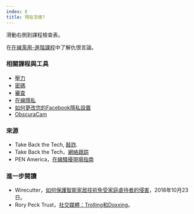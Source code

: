 ```yaml
---
index: 6
title: 現在怎樣?
---
```

滑動右側到課程檢查表。

在[在線濫用-進階課程](umbrella://communications/online-abuse/advanced)中了解仇恨言論。

### 相關課程與工具

*   [壓力](umbrella://stress/stress/beginner)
*   [密碼](umbrella://information/passwords)
* [審查](umbrella://communications/censorship)
* [在線隱私](umbrella://communications/online-privacy)
* [如何更改您的Facebook隱私設置](umbrella://tools/other/s_facebook.md)
*   [ObscuraCam](umbrella://tools/messaging/s_obscuracam.md)

### 來源

*   Take Back the Tech, [敲詐](https://www.takebackthetech.net/know-more/blackmail).
*   Take Back the Tech，[網絡跟踪](https://www.takebackthetech.net/know-more/cyberstalking)
*   PEN America，[在線騷擾現場指南](https://onlineharassmentfieldmanual.pen.org/)

### 進一步閱讀

* Wirecutter，[如何保護智能家居技術免受家庭虐待者的侵害](https://thewirecutter.com/blog/keep-your-smart-home-secure-from-domestic-abusers/)，2018年10月23日。
* Rory Peck Trust，[社交媒體：Trolling和Doxxing](https://rorypecktrust.org/resources/Digital-Security-Guide/Social-Media-Trolling-and-Doxxing?cu=en-GB)。